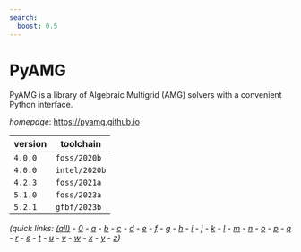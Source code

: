 ```yaml
---
search:
  boost: 0.5
---
```

# PyAMG

PyAMG is a library of Algebraic Multigrid (AMG) solvers with a convenient Python interface.

*homepage*: <https://pyamg.github.io>

version | toolchain
--------|----------
``4.0.0`` | ``foss/2020b``
``4.0.0`` | ``intel/2020b``
``4.2.3`` | ``foss/2021a``
``5.1.0`` | ``foss/2023a``
``5.2.1`` | ``gfbf/2023b``


*(quick links: [(all)](../index.md) - [0](../0/index.md) - [a](../a/index.md) - [b](../b/index.md) - [c](../c/index.md) - [d](../d/index.md) - [e](../e/index.md) - [f](../f/index.md) - [g](../g/index.md) - [h](../h/index.md) - [i](../i/index.md) - [j](../j/index.md) - [k](../k/index.md) - [l](../l/index.md) - [m](../m/index.md) - [n](../n/index.md) - [o](../o/index.md) - [p](../p/index.md) - [q](../q/index.md) - [r](../r/index.md) - [s](../s/index.md) - [t](../t/index.md) - [u](../u/index.md) - [v](../v/index.md) - [w](../w/index.md) - [x](../x/index.md) - [y](../y/index.md) - [z](../z/index.md))*

